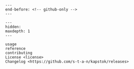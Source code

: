 ```{include} ../README.md
---
end-before: <!-- github-only -->
---
```

[license]: license
[contributor guide]: contributing
[command-line reference]: usage

```{toctree}
---
hidden:
maxdepth: 1
---

usage
reference
contributing
License <license>
Changelog <https://github.com/s-t-a-n/kapstok/releases>
```
